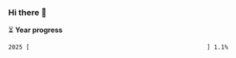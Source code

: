 ### Hi there :wave:

:hourglass_flowing_sand: **Year progress**

```txt
2025 [                                                  ] 1.1%
```
